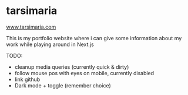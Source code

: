 # tarsimaria

www.tarsimaria.com

This is my portfolio website where i can give some information about my work while playing around in Next.js

TODO:
* cleanup media queries (currently quick & dirty)
* follow mouse pos with eyes on mobile, currently disabled
* link github
* Dark mode + toggle  (remember choice)
